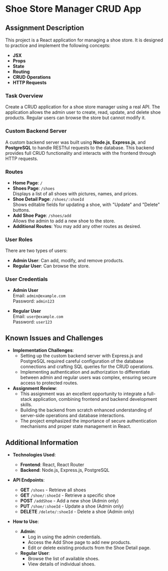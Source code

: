 # Shoe Store Manager CRUD App

## Assignment Description

This project is a React application for managing a shoe store. It is designed to practice and implement the following concepts:

- **JSX**
- **Props**
- **State**
- **Routing**
- **CRUD Operations**
- **HTTP Requests**

### Task Overview

Create a CRUD application for a shoe store manager using a real API. The application allows the admin user to create, read, update, and delete shoe products. Regular users can browse the store but cannot modify it.

### Custom Backend Server

A custom backend server was built using **Node.js**, **Express.js**, and **PostgreSQL** to handle RESTful requests to the database. This backend provides full CRUD functionality and interacts with the frontend through HTTP requests.

### Routes

- **Home Page**: `/`
- **Shoes Page**: `/shoes`  
  Displays a list of all shoes with pictures, names, and prices.
- **Shoe Detail Page**: `/shoes/:shoeId`  
  Shows editable fields for updating a shoe, with "Update" and "Delete" buttons.
- **Add Shoe Page**: `/shoes/add`  
  Allows the admin to add a new shoe to the store.
- **Additional Routes**: You may add any other routes as desired.

### User Roles

There are two types of users:

- **Admin User**: Can add, modify, and remove products.
- **Regular User**: Can browse the store.

### User Credentials

- **Admin User**  
  Email: `admin@example.com`  
  Password: `admin123`

- **Regular User**  
  Email: `user@example.com`  
  Password: `user123`

## Known Issues and Challenges

- **Implementation Challenges**:
  - Setting up the custom backend server with Express.js and PostgreSQL required careful configuration of the database connections and crafting SQL queries for the CRUD operations.
  - Implementing authentication and authorization to differentiate between admin and regular users was complex, ensuring secure access to protected routes.
- **Assignment Review**:
  - This assignment was an excellent opportunity to integrate a full-stack application, combining frontend and backend development skills.
  - Building the backend from scratch enhanced understanding of server-side operations and database interactions.
  - The project emphasized the importance of secure authentication mechanisms and proper state management in React.

## Additional Information

- **Technologies Used**:
  - **Frontend**: React, React Router
  - **Backend**: Node.js, Express.js, PostgreSQL
- **API Endpoints**:
  - **GET** `/shoes` - Retrieve all shoes
  - **GET** `/shoe/:shoeId` - Retrieve a specific shoe
  - **POST** `/addShoe` - Add a new shoe (Admin only)
  - **PUT** `/shoe/:shoeId` - Update a shoe (Admin only)
  - **DELETE** `/delete/:shoeId` - Delete a shoe (Admin only)

- **How to Use**:
  - **Admin**:
    - Log in using the admin credentials.
    - Access the Add Shoe page to add new products.
    - Edit or delete existing products from the Shoe Detail page.
  - **Regular User**:
    - Browse the list of available shoes.
    - View details of individual shoes.


